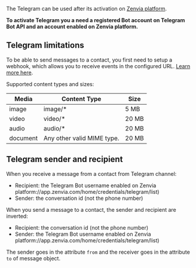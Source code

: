 The Telegram can be used after its activation on [Zenvia platform](https://app.zenvia.com/home/credentials/telegram/list).

**To activate Telegram you a need a registered Bot account on Telegram Bot API and an account enabled on Zenvia platform.**


## Telegram limitations

To be able to send messages to a contact, you first need to setup a webhook, which allows you to receive events in the configured URL. [Learn more here](#tag/Webhooks).

Supported content types and sizes:

| Media | Content Type | Size |
|---|---|---|
| image | image/* | 5&nbsp;MB |
| video | video/* | 20&nbsp;MB |
| audio | audio/* | 20&nbsp;MB |
| document | Any other valid MIME type. | 20&nbsp;MB |


## Telegram sender and recipient

When you receive a message from a contact from Telegram channel:

* Recipient: the Telegram Bot username enabled on Zenvia platform://app.zenvia.com/home/credentials/telegram/list)
* Sender: the conversation id (not the phone number)

When you send a message to a contact, the sender and recipient are inverted:

* Recipient: the conversation id (not the phone number)
* Sender: the Telegram Bot username enabled on Zenvia platform://app.zenvia.com/home/credentials/telegram/list)

The sender goes in the attribute `from` and the receiver goes in the attribute `to` of message object.
